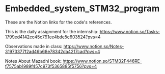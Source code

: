 # Embedded_system_STM32_program

These are the Notion links for the code's references.

This is the daily assignment for the internship:
https://www.notion.so/Tasks-1799ed4142cc45c791ee4bde5c603524?pvs=4

Observations made in class:
https://www.notion.so/Notes-31973377f2ad46b68e78342da4217cad?pvs=4

Notes About Mazadhi book:
https://www.notion.so/STM32F446RE-f7575ab1989f457c973f5365885f5756?pvs=4

